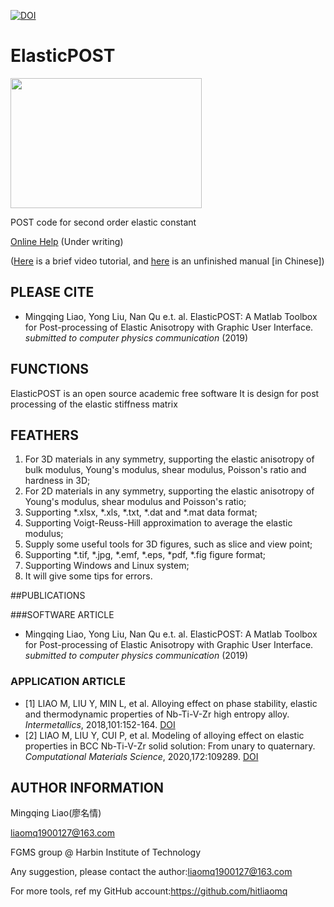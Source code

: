 [![DOI](https://zenodo.org/badge/204285146.svg)](https://zenodo.org/badge/latestdoi/204285146)

# ElasticPOST

<img src="https://github.com/hitliaomq/MaterialPOST/blob/master/ElasticPOST/ScreenShot/ElasticPOST.png" width="306" height="208"></img>

 POST code for second order elastic constant

[Online Help](https://elasticpost.readthedocs.io/) (Under writing)

([Here](https://github.com/hitliaomq/MaterialPOST/blob/master/ElasticPOST/Video/ElasticPOST-An%20Introduction.mp4) is a brief video tutorial, and [here](https://github.com/hitliaomq/MaterialPOST/blob/master/ElasticPOST/Manual/ElasticPOST%20Manual(Chinese).pdf) is an unfinished manual [in Chinese])

## PLEASE CITE

- Mingqing Liao, Yong Liu, Nan Qu e.t. al. ElasticPOST: A Matlab Toolbox for Post-processing of Elastic Anisotropy with Graphic User Interface. *submitted to computer physics communication* (2019)

## FUNCTIONS

ElasticPOST is an open source academic free software
It is design for post processing of the elastic stiffness matrix

## FEATHERS
1. For 3D materials in any symmetry, supporting the elastic anisotropy of bulk modulus, Young's modulus, shear modulus, Poisson's ratio and hardness in 3D;
2. For 2D materials in any symmetry, supporting the elastic anisotropy of Young's modulus, shear modulus and Poisson's ratio;
3. Supporting *.xlsx, *.xls, *.txt, *.dat and *.mat data format;
4. Supporting Voigt-Reuss-Hill approximation to average the elastic modulus;
5. Supply some useful tools for 3D figures, such as slice and view point;
6. Supporting *.tif, *.jpg, *.emf, *.eps, *pdf, *.fig figure format;
7. Supporting Windows and Linux system;
8. It will give some tips for errors.

##PUBLICATIONS

###SOFTWARE ARTICLE

- Mingqing Liao, Yong Liu, Nan Qu e.t. al. ElasticPOST: A Matlab Toolbox for Post-processing of Elastic Anisotropy with Graphic User Interface. *submitted to computer physics communication* (2019)

### APPLICATION ARTICLE

- [1] LIAO M, LIU Y, MIN L, et al. Alloying effect on phase stability, elastic and thermodynamic properties of Nb-Ti-V-Zr high entropy alloy. *Intermetallics*, 2018,101:152-164. [DOI](http://doi.org/10.1016/j.intermet.2018.08.003)
- [2] LIAO M, LIU Y, CUI P, et al. Modeling of alloying effect on elastic properties in BCC Nb-Ti-V-Zr solid solution: From unary to quaternary. *Computational Materials Science*, 2020,172:109289. [DOI](https://doi.org/10.1016/j.commatsci.2019.109289)

## AUTHOR INFORMATION

Mingqing Liao(廖名情)

liaomq1900127@163.com

FGMS group @ Harbin Institute of Technology

Any suggestion, please contact the author:liaomq1900127@163.com

For more tools, ref my GitHub account:https://github.com/hitliaomq